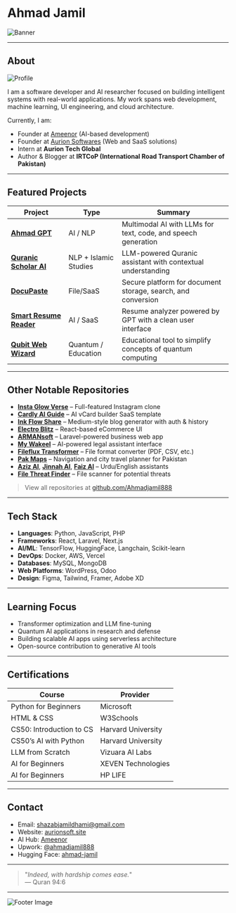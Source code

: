 # Ahmad Jamil

![Banner](https://images.unsplash.com/photo-1605379399642-870262d3d051?w=1200&auto=format&fit=crop&q=80&ixlib=rb-4.1.0&ixid=M3wxMjA3fDB8MHxzZWFyY2h8NHx8ZGV2ZWxvcGVyfGVufDB8fDB8fHww)

---

## About

![Profile](https://avatars.githubusercontent.com/u/190023070?v=4)

I am a software developer and AI researcher focused on building intelligent systems with real-world applications. My work spans web development, machine learning, UI engineering, and cloud architecture.

Currently, I am:
- Founder at [Ameenor](https://ameenor.odoo.com) (AI-based development)
- Founder at [Aurion Softwares](https://aurionsoft.site/) (Web and SaaS solutions)
- Intern at **Aurion Tech Global**
- Author & Blogger at **IRTCoP (International Road Transport Chamber of Pakistan)**

---

## Featured Projects

| Project | Type | Summary |
|--------|------|---------|
| [**Ahmad GPT**](https://github.com/Ahmadjamil888/AhmadGPT) | AI / NLP | Multimodal AI with LLMs for text, code, and speech generation |
| [**Quranic Scholar AI**](https://github.com/Ahmadjamil888/quranic-scholar-ai) | NLP + Islamic Studies | LLM-powered Quranic assistant with contextual understanding |
| [**DocuPaste**](https://github.com/Ahmadjamil888/docupaste) | File/SaaS | Secure platform for document storage, search, and conversion |
| [**Smart Resume Reader**](https://github.com/Ahmadjamil888/smart-resume-reader) | AI / SaaS | Resume analyzer powered by GPT with a clean user interface |
| [**Qubit Web Wizard**](https://github.com/Ahmadjamil888/qubit-web-wizard) | Quantum / Education | Educational tool to simplify concepts of quantum computing |

---

## Other Notable Repositories

- [**Insta Glow Verse**](https://github.com/Ahmadjamil888/insta-glow-verse) – Full-featured Instagram clone  
- [**Cardly AI Guide**](https://github.com/Ahmadjamil888/cardly-ai-guide) – AI vCard builder SaaS template  
- [**Ink Flow Share**](https://github.com/Ahmadjamil888/ink-flow-share) – Medium-style blog generator with auth & history  
- [**Electro Blitz**](https://github.com/Ahmadjamil888/electro-blitz) – React-based eCommerce UI  
- [**ARMANsoft**](https://github.com/Ahmadjamil888/ARMANsoft) – Laravel-powered business web app  
- [**My Wakeel**](https://github.com/Ahmadjamil888/my-wakeel) – AI-powered legal assistant interface  
- [**Fileflux Transformer**](https://github.com/Ahmadjamil888/fileflux-transformer) – File format converter (PDF, CSV, etc.)  
- [**Pak Maps**](https://github.com/Ahmadjamil888/pak-maps) – Navigation and city travel planner for Pakistan  
- [**Aziz AI**](https://github.com/Ahmadjamil888/Aziz-AI), [**Jinnah AI**](https://github.com/Ahmadjamil888/jinnah-AI), [**Faiz AI**](https://github.com/Ahmadjamil888/faiz-ai) – Urdu/English assistants  
- [**File Threat Finder**](https://github.com/Ahmadjamil888/file-threat-finder) – File scanner for potential threats  

> View all repositories at [github.com/Ahmadjamil888](https://github.com/Ahmadjamil888?tab=repositories)

---

## Tech Stack

- **Languages**: Python, JavaScript, PHP  
- **Frameworks**: React, Laravel, Next.js  
- **AI/ML**: TensorFlow, HuggingFace, Langchain, Scikit-learn  
- **DevOps**: Docker, AWS, Vercel  
- **Databases**: MySQL, MongoDB  
- **Web Platforms**: WordPress, Odoo  
- **Design**: Figma, Tailwind, Framer, Adobe XD  

---

## Learning Focus

- Transformer optimization and LLM fine-tuning  
- Quantum AI applications in research and defense  
- Building scalable AI apps using serverless architecture  
- Open-source contribution to generative AI tools  

---

## Certifications

| Course                          | Provider                  |
|--------------------------------|---------------------------|
| Python for Beginners           | Microsoft                 |
| HTML & CSS                     | W3Schools                 |
| CS50: Introduction to CS       | Harvard University        |
| CS50’s AI with Python          | Harvard University        |
| LLM from Scratch               | Vizuara AI Labs           |
| AI for Beginners               | XEVEN Technologies        |
| AI for Beginners               | HP LIFE                   |

---

## Contact

-  Email: [shazabjamildhami@gmail.com](mailto:shazabjamildhami@gmail.com)  
-  Website: [aurionsoft.site](https://aurionsoft.site)  
-  AI Hub: [Ameenor](https://ameenor.odoo.com)  
-  Upwork: [@ahmadjamil888](https://www.upwork.com/freelancers/~014d323b1c2d3274b6?viewMode=1)  
-  Hugging Face: [ahmad-jamil](https://huggingface.co/ahmad-jamil)

---

> "_Indeed, with hardship comes ease._"  
> — Quran 94:6

---

![Footer Image](https://i.imgur.com/nbJdnKu.jpeg)
